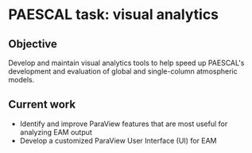 # PAESCAL task: visual analytics

## Objective

Develop and maintain visual analytics tools to help speed up PAESCAL's development and evaluation of global and single-column atmospheric models.

## Current work

- Identify and improve ParaView features that are most useful for analyzing EAM output
- Develop a customized ParaView User Interface (UI) for EAM
